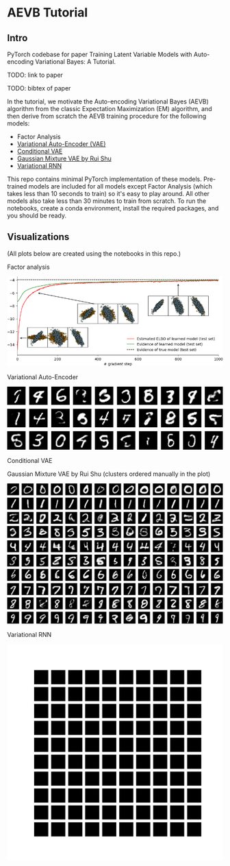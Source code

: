 # AEVB Tutorial

## Intro

PyTorch codebase for paper Training Latent Variable Models with Auto-encoding Variational Bayes: A Tutorial.

TODO: link to paper

TODO: bibtex of paper

In the tutorial, we motivate the Auto-encoding Variational Bayes (AEVB) algorithm from the classic Expectation Maximization (EM) algorithm, and then derive from scratch the AEVB training procedure for the following models:

- Factor Analysis
- [Variational Auto-Encoder (VAE)](https://arxiv.org/pdf/1312.6114.pdf)
- [Conditional VAE](https://papers.nips.cc/paper/2015/file/8d55a249e6baa5c06772297520da2051-Paper.pdf)
- [Gaussian Mixture VAE by Rui Shu](http://ruishu.io/2016/12/25/gmvae/)
- [Variational RNN](https://papers.nips.cc/paper/2015/file/b618c3210e934362ac261db280128c22-Paper.pdf)

This repo contains minimal PyTorch implementation of these models. Pre-trained models are included for all models except Factor Analysis (which takes less than 10 seconds to train) so it's easy to play around. All other models also take less than 30 minutes to train from scratch. To run the notebooks, create a conda environment, install the required packages, and you should be ready.

## Visualizations

(All plots below are created using the notebooks in this repo.)

Factor analysis

<img src="01_factor_analysis/fa_learning_curve.png">

Variational Auto-Encoder

<img src="02_vae/vae_mnist_gens_param.png">

Conditional VAE



Gaussian Mixture VAE by Rui Shu (clusters ordered manually in the plot)

<img src="04_gmvae/mnist_gens_conditional_param.png">

Variational RNN

<img src="05_vrnn/mnist_evolve_animate_subplots.gif">
